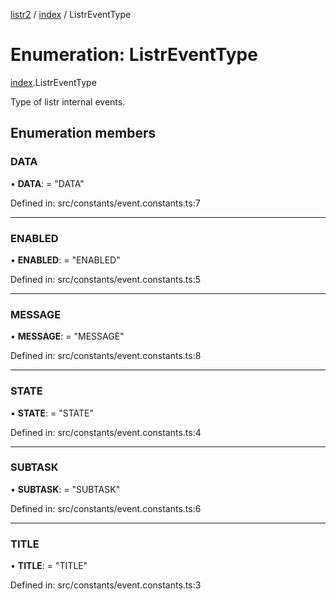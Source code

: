 [listr2](../README.md) / [index](../modules/index.md) / ListrEventType

# Enumeration: ListrEventType

[index](../modules/index.md).ListrEventType

Type of listr internal events.

## Enumeration members

### DATA

• **DATA**: = "DATA"

Defined in: src/constants/event.constants.ts:7

___

### ENABLED

• **ENABLED**: = "ENABLED"

Defined in: src/constants/event.constants.ts:5

___

### MESSAGE

• **MESSAGE**: = "MESSAGE"

Defined in: src/constants/event.constants.ts:8

___

### STATE

• **STATE**: = "STATE"

Defined in: src/constants/event.constants.ts:4

___

### SUBTASK

• **SUBTASK**: = "SUBTASK"

Defined in: src/constants/event.constants.ts:6

___

### TITLE

• **TITLE**: = "TITLE"

Defined in: src/constants/event.constants.ts:3
